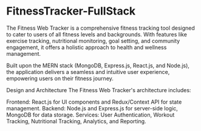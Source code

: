 # FitnessTracker-FullStack

The Fitness Web Tracker is a comprehensive fitness tracking tool designed to cater to users of all fitness levels and backgrounds. With features like exercise tracking, nutritional monitoring, goal setting, and community engagement, it offers a holistic approach to health and wellness management.

Built upon the MERN stack (MongoDB, Express.js, React.js, and Node.js), the application delivers a seamless and intuitive user experience, empowering users on their fitness journey.

Design and Architecture
The Fitness Web Tracker's architecture includes:

Frontend: React.js for UI components and Redux/Context API for state management.
Backend: Node.js and Express.js for server-side logic, MongoDB for data storage.
Services: User Authentication, Workout Tracking, Nutritional Tracking, Analytics, and Reporting.
